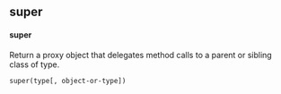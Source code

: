 ## super
#### super
Return a proxy object that delegates method calls to a parent or sibling class of type.
```
super(type[, object-or-type])
```